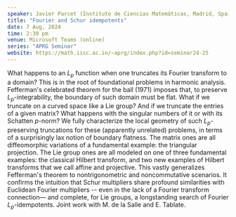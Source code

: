 ```yaml
---
speaker: Javier Parcet (Instituto de Ciencias Matemáticas, Madrid, Spain)
title: "Fourier and Schur idempotents"
date: 7 Aug, 2024
time: 2:30 pm
venue: Microsoft Teams (online)
series: "APRG Seminar"
website: https://math.iisc.ac.in/~aprg/index.php?id=seminar24-25
---
```


What happens to an $L_p$ function when one truncates its Fourier
transform to a domain? This is in the root of foundational problems in
harmonic analysis. Fefferman's celebrated theorem for the ball (1971)
imposes that, to preserve $L_p$-integrability, the boundary of such
domain must be flat. What if we truncate on a curved space like a Lie
group? And if we truncate the entries of a given matrix? What happens
with the singular numbers of it or with its Schatten $p$-norm? We fully
characterize the local geometry of such $L_p$-preserving truncations for
these (apparently unrelated) problems, in terms of a surprisingly lax
notion of boundary flatness. The matrix ones are all diffeomorphic
variations of a fundamental example: the triangular projection. The Lie
group ones are all modeled on one of three fundamental examples: the
classical Hilbert transform, and two new examples of Hilbert transforms
that we call affine and projective. This vastly generalizes Fefferman's
theorem to nontrigonometric and noncommutative scenarios. It confirms the
intuition that Schur multipliers share profound similarities with
Euclidean Fourier multipliers -- even in the lack of a Fourier transform
connection— and complete, for Lie groups, a longstanding search of
Fourier $L_p$-idempotents. Joint work with M. de la Salle and E. Tablate.
